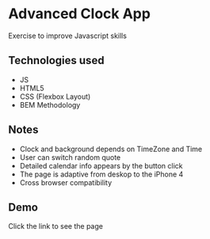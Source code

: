 
# Advanced Clock App

Exercise to improve Javascript skills

## Technologies used

- JS
- HTML5
- CSS (Flexbox Layout)
- BEM Methodology

## Notes

- Clock and background depends on TimeZone and Time
- User can switch random quote
- Detailed calendar info appears by the button click
- The page is adaptive from deskop to the iPhone 4
- Сross browser compatibility

## Demo

Click the link to see the page 



